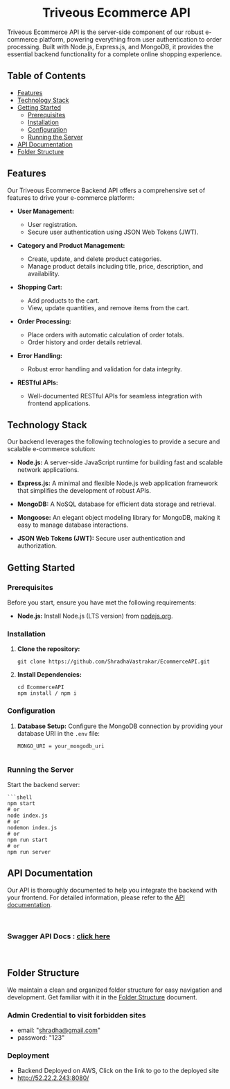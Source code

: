 <h1 align="center">Triveous Ecommerce API</h1>


Triveous Ecommerce API is the server-side component of our robust e-commerce platform,  powering everything from user authentication to order processing. Built with Node.js, Express.js, and MongoDB, it provides the essential backend functionality for a complete online shopping experience.

## Table of Contents

- [Features](#features)
- [Technology Stack](#technology-stack)
- [Getting Started](#getting-started)
  - [Prerequisites](#prerequisites)
  - [Installation](#installation)
  - [Configuration](#configuration)
  - [Running the Server](#running-the-server)
- [API Documentation](#api-documentation)
- [Folder Structure](#folder-structure)

## Features

Our Triveous Ecommerce Backend API offers a comprehensive set of features to drive your e-commerce platform:

- **User Management:**
  - User registration.
  - Secure user authentication using JSON Web Tokens (JWT).

- **Category and Product Management:**
  - Create, update, and delete product categories.
  - Manage product details including title, price, description, and availability.

- **Shopping Cart:**
  - Add products to the cart.
  - View, update quantities, and remove items from the cart.

- **Order Processing:**
  - Place orders with automatic calculation of order totals.
  - Order history and order details retrieval.

- **Error Handling:**
  - Robust error handling and validation for data integrity.

- **RESTful APIs:**
  - Well-documented RESTful APIs for seamless integration with frontend applications.

## Technology Stack

Our backend leverages the following technologies to provide a secure and scalable e-commerce solution:

- **Node.js:** A server-side JavaScript runtime for building fast and scalable network applications.

- **Express.js:** A minimal and flexible Node.js web application framework that simplifies the development of robust APIs.

- **MongoDB:** A NoSQL database for efficient data storage and retrieval.

- **Mongoose:** An elegant object modeling library for MongoDB, making it easy to manage database interactions.

- **JSON Web Tokens (JWT):** Secure user authentication and authorization.

## Getting Started

### Prerequisites

Before you start, ensure you have met the following requirements:

- **Node.js:** Install Node.js (LTS version) from [nodejs.org](https://nodejs.org/).

### Installation

1. **Clone the repository:**

   ```shell
   git clone https://github.com/ShradhaVastrakar/EcommerceAPI.git

2. **Install Dependencies:**

    ```shell
    cd EcommerceAPI
    npm install / npm i

### Configuration

1. **Database Setup:** Configure the MongoDB connection by providing your database URI in the `.env` file:

    ```shell
    MONGO_URI = your_mongodb_uri


### Running the Server

Start the backend server:

    ```shell
    npm start
    # or
    node index.js
    # or
    nodemon index.js
    # or
    npm run start
    # or
    npm run server



## API Documentation

Our API is thoroughly documented to help you integrate the backend with your frontend. For detailed information, please refer to the [API documentation](docs/apidocs.md).

<br>

### Swagger API Docs :  <a href="http://52.22.2.243:8080/api-docs">click here</a>

<br>

## Folder Structure

We maintain a clean and organized folder structure for easy navigation and development. Get familiar with it in the [Folder Structure](docs/folderStructure.md) document.

### Admin Credential to visit forbidden sites
- email: "shradha@gmail.com"
- password: "123"

### Deployment 
- Backend Deployed on AWS,  Click on the link to go to the deployed site
- http://52.22.2.243:8080/
